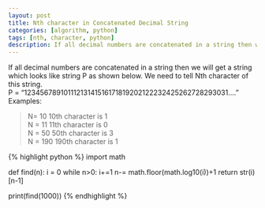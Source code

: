 ```yaml
---
layout: post
title: Nth character in Concatenated Decimal String
categories: [algorithm, python]
tags: [nth, character, python]
description: If all decimal numbers are concatenated in a string then we will get a string which looks like string P as shown below. We need to tell Nth character of this string. P = “12345678910111213141516171819202122232425262728293031….”
---
```

If all decimal numbers are concatenated in a string then we will get a string which looks like string P as shown below. We need to tell Nth character of this string.  
P = “12345678910111213141516171819202122232425262728293031….”  
Examples:  
>N= 10    10th character is 1  
>N = 11    11th character is 0  
>N = 50    50th character is 3  
>N = 190    190th character is 1  

{% highlight python %}
import math

def find(n):
    i = 0
    while n>0:
        i+=1
        n-= math.floor(math.log10(i))+1
    return str(i)[n-1]

print(find(1000))
{% endhighlight %}
